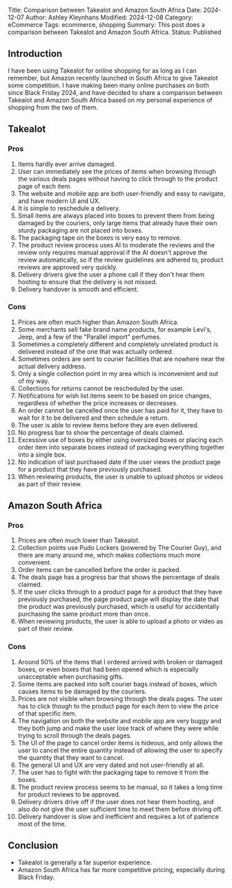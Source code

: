 Title: Comparison between Takealot and Amazon South Africa
Date: 2024-12-07
Author: Ashley Kleynhans
Modified: 2024-12-08
Category: eCommerce
Tags: ecommerce, shopping
Summary: This post does a comparison between Takealot and
    Amazon South Africa.
Status: Published


## Introduction

I have been using Takealot for online shopping for as long
as I can remember, but Amazon recently launched in South Africa
to give Takealot some competition.  I have making been many online
purchases on both since Black Friday 2024, and have decided to
share a comparison between Takealot and Amazon South Africa
based on my personal experience of shopping from the two
of them.

## Takealot

### Pros

1. Items hardly ever arrive damaged.
2. User can immediately see the prices of items when browsing
   through the various deals pages without having to click
   through to the product page of each item.
3. The website and mobile app are both user-friendly
   and easy to navigate, and have modern UI and UX.
4. It is simple to reschedule a delivery.
5. Small items are always placed into boxes to prevent them
   from being damaged by the couriers, only large items
   that already have their own sturdy packaging are not
   placed into boxes.
6. The packaging tape on the boxes is very easy to remove.
7. The product review process uses AI to moderate the reviews
   and the review only requires manual approval if the AI
   doesn't approve the review automatically, so if the
   review guidelines are adhered to, product reviews are
   approved very quickly.
8. Delivery drivers give the user a phone call if they
   don't hear them hooting to ensure that the delivery is
   not missed.
9. Delivery handover is smooth and efficient.

### Cons

1.  Prices are often much higher than Amazon South Africa.
2.  Some merchants sell fake brand name products, for example
    Levi's, Jeep, and a few of the "Parallel import"
    perfumes.
3.  Sometimes a completely different and completely unrelated
    product is delivered instead of the one that was actually
    ordered.
4.  Sometimes orders are sent to courier facilities that are
    nowhere near the actual delivery address.
5.  Only a single collection point in my area which is inconvenient
    and out of my way.
6.  Collections for returns cannot be rescheduled by the user.
7.  Notifications for wish list items seem to be based on price
    changes, regardless of whether the price increases or decreases.
8.  An order cannot be cancelled once the user has paid for it,
    they have to wait for it to be delivered and then schedule
    a return.
9.  The user is able to review items before they are even
    delivered.
10. No progress bar to show the percentage of deals claimed.
11. Excessive use of boxes by either using oversized boxes or
    placing each order item into separate boxes instead of
    packaging everything together into a single box.
12. No indication of last purchased date if the user views
    the product page for a product that they have previously
    purchased.
13. When reviewing products, the user is unable to upload
    photos or videos as part of their review.

## Amazon South Africa

### Pros

1. Prices are often much lower than Takealot.
2. Collection points use Pudo Lockers (powered by The Courier
   Guy), and there are many around me, which makes collections
   much more convenient.
3. Order items can be cancelled before the order is packed.
4. The deals page has a progress bar that shows the percentage
   of deals claimed.
5. If the user clicks through to a product page for a product
   that they have previously purchased, the page product page
   will display the date that the product was previously
   purchased, which is useful for accidentally purchasing the
   same product more than once.
6. When reviewing products, the user is able to upload a photo
   or video as part of their review.

### Cons

1.  Around 50% of the items that I ordered arrived with
    broken or damaged boxes, or even boxes that had been opened
    which is especially unacceptable when purchasing gifts.
2.  Some items are packed into soft courier bags instead of
    boxes, which causes items to be damaged by the couriers.
3.  Prices are not visible when browsing through the deals
    pages.  The user has to click though to the product page
    for each item to view the price of that specific item.
4.  The navigation on both the website and mobile app are very
    buggy and they both jump and make the user lose track of
    where they were while trying to scroll through the 
    deals pages.
5.  The UI of the page to cancel order items is hideous,
    and only allows the user to cancel the entire quantity
    instead of allowing the user to specify the quantity that
    they want to cancel.
6.  The general UI and UX are very dated and not user-friendly
    at all.
7.  The user has to fight with the packaging tape to remove it
    from the boxes.
8.  The product review process seems to be manual, so it takes
    a long time for product reviews to be approved.
9.  Delivery drivers drive off if the user does not hear them
    hooting, and also do not give the user sufficient time to
    meet them before driving off.
10. Delivery handover is slow and inefficient and requires
    a lot of patience most of the time.

## Conclusion

- Takealot is generally a far superior experience.
- Amazon South Africa has far more competitive pricing,
  especially during Black Friday.
